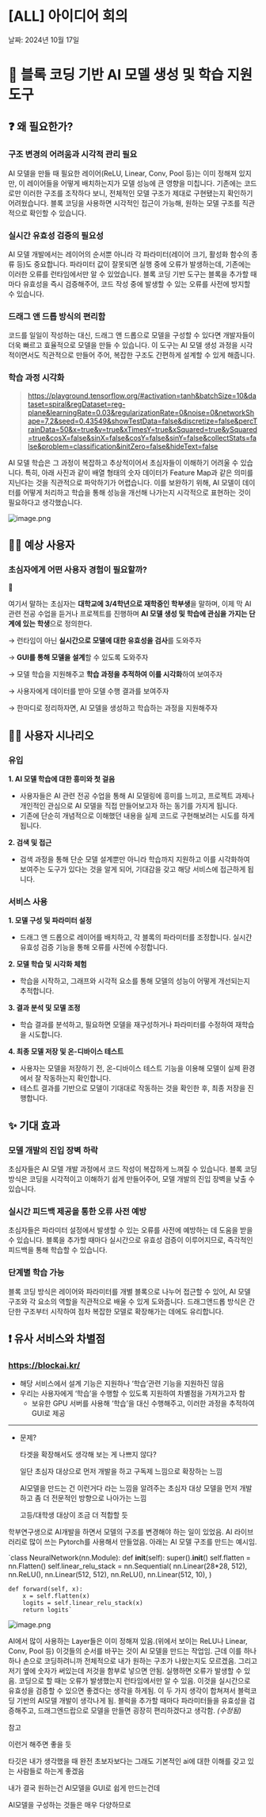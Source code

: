 # [ALL] 아이디어 회의

날짜: 2024년 10월 17일

# 🧱 블록 코딩 기반 AI 모델 생성 및 학습 지원 도구

## ❓ 왜 필요한가?

### **구조 변경의 어려움과 시각적 관리 필요**

AI 모델을 만들 때 필요한 레이어(ReLU, Linear, Conv, Pool 등)는 이미 정해져 있지만, 이 레이어들을 어떻게 배치하는지가 모델 성능에 큰 영향을 미칩니다. 기존에는 코드로만 이러한 구조를 조작하다 보니, 전체적인 모델 구조가 제대로 구현됐는지 확인하기 어려웠습니다. 블록 코딩을 사용하면 시각적인 접근이 가능해, 원하는 모델 구조를 직관적으로 확인할 수 있습니다.

### **실시간 유효성 검증의 필요성**

AI 모델 개발에서는 레이어의 순서뿐 아니라 각 파라미터(레이어 크기, 활성화 함수의 종류 등)도 중요합니다. 파라미터 값이 잘못되면 실행 중에 오류가 발생하는데, 기존에는 이러한 오류를 런타임에서만 알 수 있었습니다. 블록 코딩 기반 도구는 블록을 추가할 때마다 유효성을 즉시 검증해주어, 코드 작성 중에 발생할 수 있는 오류를 사전에 방지할 수 있습니다.

### **드래그 앤 드롭 방식의 편리함**

코드를 일일이 작성하는 대신, 드래그 앤 드롭으로 모델을 구성할 수 있다면 개발자들이 더욱 빠르고 효율적으로 모델을 만들 수 있습니다. 이 도구는 AI 모델 생성 과정을 시각적이면서도 직관적으로 만들어 주어, 복잡한 구조도 간편하게 설계할 수 있게 해줍니다.

### 학습 과정 시각화

> https://playground.tensorflow.org/#activation=tanh&batchSize=10&dataset=spiral&regDataset=reg-plane&learningRate=0.03&regularizationRate=0&noise=0&networkShape=7,2&seed=0.43549&showTestData=false&discretize=false&percTrainData=50&x=true&y=true&xTimesY=true&xSquared=true&ySquared=true&cosX=false&sinX=false&cosY=false&sinY=false&collectStats=false&problem=classification&initZero=false&hideText=false
> 

AI 모델 학습은 그 과정이 복잡하고 추상적이어서 초심자들이 이해하기 어려울 수 있습니다. 
특히, 아래 사진과 같이 배열 형태의 숫자 데이터가 Feature Map과 같은 의미를 지닌다는 것을 직관적으로 파악하기가 어렵습니다. 이를 보완하기 위해, AI 모델이 데이터를 어떻게 처리하고 학습을 통해 성능을 개선해 나가는지 시각적으로 표현하는 것이 필요하다고 생각했습니다.

![image.png](image.png)

## 🙋‍♂️ 예상 사용자

### 초심자에게 어떤 사용자 경험이 필요할까?

<aside>
📌

여기서 말하는 초심자는 **대학교에 3/4학년으로 재학중인 학부생**을 말하며, 이제 막 AI 관련 전공 수업을 듣거나 프로젝트를 진행하며 **AI 모델 생성 및 학습에 관심을 가지는 단계에 있는 학생**으로 정의한다.

</aside>

→ 런타임이 아닌 **실시간으로 모델에 대한 유효성을 검사**를 도와주자

→ **GUI를 통해 모델을 설계**할 수 있도록 도와주자

→ 모델 학습을 지원해주고 **학습 과정을 추적하여 이를 시각화**하여 보여주자

→ 사용자에게 데이터를 받아 모델 수행 결과를 보여주자

→ 한마디로 정리하자면, AI 모델을 생성하고 학습하는 과정을 지원해주자

## 🙋‍♂️ 사용자 시나리오

### 유입

**1. AI 모델 학습에 대한 흥미와 첫 걸음**

- 사용자들은 AI 관련 전공 수업을 통해 AI 모델링에 흥미를 느끼고, 프로젝트 과제나 개인적인 관심으로 AI 모델을 직접 만들어보고자 하는 동기를 가지게 됩니다.
- 기존에 단순히 개념적으로 이해했던 내용을 실제 코드로 구현해보려는 시도를 하게 됩니다.

**2. 검색 및 접근**

- 검색 과정을 통해 단순 모델 설계뿐만 아니라 학습까지 지원하고 이를 시각화하여 보여주는 도구가 있다는 것을 알게 되어, 기대감을 갖고 해당 서비스에 접근하게 됩니다.

### 서비스 사용

**1. 모델 구성 및 파라미터 설정**

- 드래그 앤 드롭으로 레이어를 배치하고, 각 블록의 파라미터를 조정합니다. 실시간 유효성 검증 기능을 통해 오류를 사전에 수정합니다.

**2. 모델 학습 및 시각화 체험**

- 학습을 시작하고, 그래프와 시각적 요소를 통해 모델의 성능이 어떻게 개선되는지 추적합니다.

**3. 결과 분석 및 모델 조정**

- 학습 결과를 분석하고, 필요하면 모델을 재구성하거나 파라미터를 수정하여 재학습을 시도합니다.

**4. 최종 모델 저장 및 온-디바이스 테스트**

- 사용자는 모델을 저장하기 전, 온-디바이스 테스트 기능을 이용해 모델이 실제 환경에서 잘 작동하는지 확인합니다.
- 테스트 결과를 기반으로 모델이 기대대로 작동하는 것을 확인한 후, 최종 저장을 진행합니다.

## ✨ 기대 효과

### 모델 개발의 진입 장벽 하락

초심자들은 AI 모델 개발 과정에서 코드 작성이 복잡하게 느껴질 수 있습니다. 블록 코딩 방식은 코딩을 시각적이고 이해하기 쉽게 만들어주어, 모델 개발의 진입 장벽을 낮출 수 있습니다.

### 실시간 피드백 제공을 통한 오류 사전 예방

초심자들은 파라미터 설정에서 발생할 수 있는 오류를 사전에 예방하는 데 도움을 받을 수 있습니다. 블록을 추가할 때마다 실시간으로 유효성 검증이 이루어지므로, 즉각적인 피드백을 통해 학습할 수 있습니다.

### 단계별 학습 가능

블록 코딩 방식은 레이어와 파라미터를 개별 블록으로 나누어 접근할 수 있어, AI 모델 구조와 각 요소의 역할을 직관적으로 배울 수 있게 도와줍니다. 드래그앤드롭 방식은 간단한 구조부터 시작하여 점차 복잡한 모델로 확장해가는 데에도 유리합니다.

## ❗ 유사 서비스와 차별점

### https://blockai.kr/

- 해당 서비스에서 설계 기능은 지원하나 ‘학습’관련 기능을 지원하진 않음
- 우리는 사용자에게 ‘학습’을 수행할 수 있도록 지원하여 차별점을 가져가고자 함
    - 보유한 GPU 서버를 사용해 ‘학습’을 대신 수행해주고, 이러한 과정을 추적하여 GUI로 제공

---

- 문제?
    
    타겟을 확장해서도 생각해 보는 게 나쁘지 않다?
    
    일단 초심자 대상으로 먼저 개발을 하고 구독제 느낌으로 확장하는 느낌
    
    AI모델을 만드는 건 이런거다 라는 느낌을 알려주는 초심자 대상 모델을 먼저 개발하고
    좀 더 전문적인 방향으로 나아가는 느낌
    
    고등/대학생 대상이 조금 더 적합할 듯
    

학부연구생으로 AI개발을 하면서 모델의 구조를 변경해야 하는 일이 있었음.
AI 라이브러리로 많이 쓰는 Pytorch를 사용해서 만들었음.
아래는 AI 모델 구조를 만드는 예시임.

`class NeuralNetwork(nn.Module):
    def __init__(self):
        super().__init__()
        self.flatten = nn.Flatten()
        self.linear_relu_stack = nn.Sequential(
            nn.Linear(28*28, 512),
            nn.ReLU(),
            nn.Linear(512, 512),
            nn.ReLU(),
            nn.Linear(512, 10),
        )

    def forward(self, x):
        x = self.flatten(x)
        logits = self.linear_relu_stack(x)
        return logits`

![image.png](image%201.png)

AI에서 많이 사용하는 Layer들은 이미 정해져 있음.(위에서 보이는 ReLU나 Linear, Conv, Pool 등)
이것들의 순서를 바꾸는 것이 AI 모델을 만드는 작업임.
근데 이를 하나하나 손으로 코딩하려니까 전체적으로 내가 원하는 구조가 나왔는지도 모르겠음.
그리고 저기 옆에 숫자가 써있는데 저것을 함부로 넣으면 안됨.
실행하면 오류가 발생할 수 있음.
코딩으로 할 때는 오류가 발생했는지 런타임에서만 알 수 있음.
이것을 실시간으로 유효성을 검증할 수 있으면 좋겠다는 생각을 하게됨.
이 두 가지 생각이 합쳐져서 블럭코딩 기반의 AI모델 개발이 생각나게 됨.
블럭을 추가할 때마다 파라미터들을 유효성을 검증해주고, 
드래그엔드랍으로 모델을 만들면 굉장히 편리하겠다고 생각함. *(수정됨)*

참고

이런거 해주면 좋을 듯

타깃은 내가 생각했을 때 완전 초보자보다는 그래도 기본적인 ai에 대한 이해를 갖고 있는 사람들로 하는게 좋겠음

내가 결국 원하는건 AI모델을 GUI로 쉽게 만드는건데

AI모델을 구성하는 것들은 매우 다양하므로